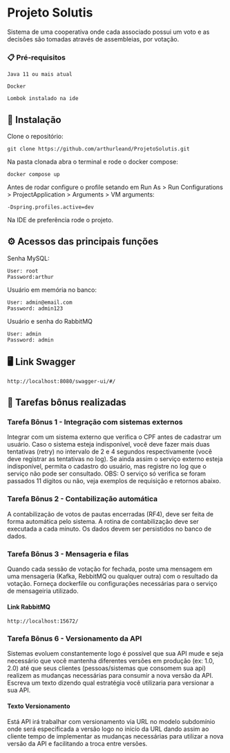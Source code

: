 # Projeto Solutis
Sistema de uma cooperativa onde cada associado possui um voto e as decisões são tomadas através de assembleias, por votação.
### 📋 Pré-requisitos
```
Java 11 ou mais atual
```
```
Docker
```
```
Lombok instalado na ide
```
## 🔧 Instalação
Clone o repositório:
```
git clone https://github.com/arthurleand/ProjetoSolutis.git
```
Na pasta clonada abra o terminal e rode o docker compose:
```
docker compose up
```
Antes de rodar configure o profile setando em Run As > Run Configurations > ProjectApplication > Arguments > VM arguments:
```
-Dspring.profiles.active=dev
```
Na IDE de preferência rode o projeto.

## ⚙️ Acessos das principais funções
Senha MySQL:
```
User: root
Password:arthur
```
Usuário em memória no banco:
```
User: admin@email.com
Password: admin123
```
Usuário e senha do RabbitMQ
```
User: admin
Password: admin
```
## 🖥️ Link Swagger
```
http://localhost:8080/swagger-ui/#/
```
## 📃 Tarefas bônus realizadas 
### Tarefa Bônus 1 - Integração com sistemas externos 
Integrar com um sistema externo que verifica o CPF antes de cadastrar um usuário. Caso o sistema esteja indisponível, você deve fazer mais duas tentativas (retry) no intervalo de 2 e 4 segundos respectivamente (você deve registrar as tentativas no log). Se ainda assim o serviço externo esteja indisponível, permita o cadastro do usuário, mas registre no log que o serviço não pode ser consultado. OBS: O serviço só verifica se foram passados 11 dígitos ou não, veja exemplos de requisição e retornos abaixo.
### Tarefa Bônus 2 - Contabilização automática 
A contabilização de votos de pautas encerradas (RF4), deve ser feita de forma automática pelo sistema. A rotina de contabilização deve ser executada a cada minuto. Os dados devem ser persistidos no banco de dados.
### Tarefa Bônus 3 - Mensageria e filas 
Quando cada sessão de votação for fechada, poste uma mensagem em uma mensageria (Kafka, RebbitMQ ou qualquer outra) com o resultado da votação. Forneça dockerfile ou configurações necessárias para o serviço de mensageiria utilizado.
#### Link RabbitMQ
```
http://localhost:15672/
```
### Tarefa Bônus 6 - Versionamento da API 
Sistemas evoluem constantemente logo é possível que sua API mude e seja necessário que você mantenha diferentes versões em produção (ex: 1.0, 2.0) até que seus clientes (pessoas/sistemas que consomem sua api) realizem as mudanças necessárias para consumir a nova versão da API. Escreva um texto dizendo qual estratégia você utilizaria para versionar a sua API.

#### Texto Versionamento 
Está API irá trabalhar com versionamento via URL no modelo subdomínio onde será especificada a versão logo no inicío da URL dando assim ao cliente tempo de implementar as mudanças necessárias para utilizar a nova versão da API e facilitando a troca entre versões. 
